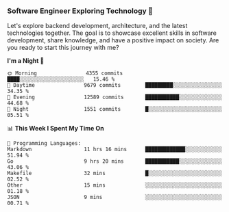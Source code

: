 ### Software Engineer Exploring Technology 🚀 

Let's explore backend development, architecture, and the latest technologies together. The goal is to showcase excellent skills in software development, share knowledge, and have a positive impact on society. Are you ready to start this journey with me?

<!--START_SECTION:waka-->
**I'm a Night 🦉** 

```text
🌞 Morning                4355 commits        ████░░░░░░░░░░░░░░░░░░░░░   15.46 % 
🌆 Daytime                9679 commits        █████████░░░░░░░░░░░░░░░░   34.35 % 
🌃 Evening                12589 commits       ███████████░░░░░░░░░░░░░░   44.68 % 
🌙 Night                  1551 commits        █░░░░░░░░░░░░░░░░░░░░░░░░   05.51 % 
```


📊 **This Week I Spent My Time On** 

```text
💬 Programming Languages: 
Markdown                 11 hrs 16 mins      █████████████░░░░░░░░░░░░   51.94 % 
Go                       9 hrs 20 mins       ███████████░░░░░░░░░░░░░░   43.06 % 
Makefile                 32 mins             █░░░░░░░░░░░░░░░░░░░░░░░░   02.52 % 
Other                    15 mins             ░░░░░░░░░░░░░░░░░░░░░░░░░   01.18 % 
JSON                     9 mins              ░░░░░░░░░░░░░░░░░░░░░░░░░   00.71 % 
```


<!--END_SECTION:waka-->
